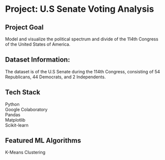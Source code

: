 # Project: U.S Senate Voting Analysis

## Project Goal
Model and visualize the political spectrum and divide of the 114th Congress of the United States of America.

## Dataset Information: 
The dataset is of the U.S Senate during the 114th Congress, consisting of 54 Republicans, 44 Democrats, and 2 Independents. </br>

## Tech Stack
Python<br />
Google Colaboratory<br />
Pandas<br />
Matplotlib<br />
Scikit-learn<br />

## Featured ML Algorithms
K-Means Clustering<br />
